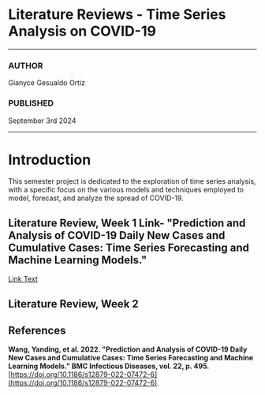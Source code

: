 # Literature Reviews - Time Series Analysis on COVID-19


---

### AUTHOR

Gianyce Gesualdo Ortiz

### PUBLISHED

September 3rd 2024

---

# Introduction

This semester project is dedicated to the exploration of time series analysis, with a specific focus on the various models and techniques employed to model, forecast, and analyze the spread of COVID-19.

## Literature Review, Week 1 Link- "Prediction and Analysis of COVID-19 Daily New Cases and Cumulative Cases: Time Series Forecasting and Machine Learning Models."
[Link Text](https://www.overleaf.com/read/mqfvytqfgqmn#dbd108)

## Literature Review, Week 2

## References
**Wang, Yanding, et al. 2022. "Prediction and Analysis of COVID-19 Daily New Cases and Cumulative Cases: Time Series Forecasting and Machine Learning Models." BMC Infectious Diseases, vol. 22, p. 495.** [https://doi.org/10.1186/s12879-022-07472-6](https://doi.org/10.1186/s12879-022-07472-6).

